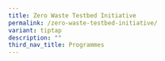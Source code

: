 ```yaml
---
title: Zero Waste Testbed Initiative
permalink: /zero-waste-testbed-initiative/
variant: tiptap
description: ""
third_nav_title: Programmes
---
```

